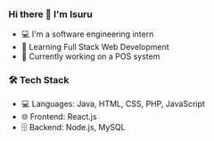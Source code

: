 ### Hi there 👋 I'm Isuru
- 💻 I'm a software engineering intern
- 🚀 Learning Full Stack Web Development
- 🌱 Currently working on a POS system

### 🛠️ Tech Stack
- 💻 Languages: Java, HTML, CSS, PHP, JavaScript
- 🌐 Frontend: React.js
- 🗄️ Backend: Node.js, MySQL
